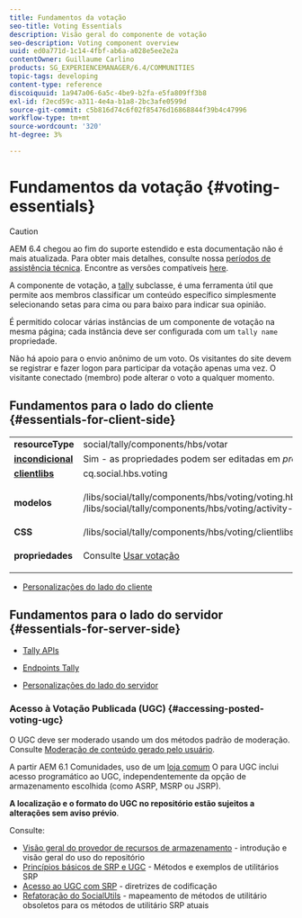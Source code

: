 ```yaml
---
title: Fundamentos da votação
seo-title: Voting Essentials
description: Visão geral do componente de votação
seo-description: Voting component overview
uuid: ed0a771d-1c14-4fbf-ab6a-a028e5ee2e2a
contentOwner: Guillaume Carlino
products: SG_EXPERIENCEMANAGER/6.4/COMMUNITIES
topic-tags: developing
content-type: reference
discoiquuid: 1a947a06-6a5c-4be9-b2fa-e5fa809ff3b8
exl-id: f2ecd59c-a311-4e4a-b1a8-2bc3afe0599d
source-git-commit: c5b816d74c6f02f85476d16868844f39b4c47996
workflow-type: tm+mt
source-wordcount: '320'
ht-degree: 3%

---
```


# Fundamentos da votação {#voting-essentials}

>[!CAUTION]
>
>AEM 6.4 chegou ao fim do suporte estendido e esta documentação não é mais atualizada. Para obter mais detalhes, consulte nossa [períodos de assistência técnica](https://helpx.adobe.com/br/support/programs/eol-matrix.html). Encontre as versões compatíveis [here](https://experienceleague.adobe.com/docs/).

A componente de votação, a [tally](tally.md) subclasse, é uma ferramenta útil que permite aos membros classificar um conteúdo específico simplesmente selecionando setas para cima ou para baixo para indicar sua opinião.

É permitido colocar várias instâncias de um componente de votação na mesma página; cada instância deve ser configurada com um `tally name` propriedade.

Não há apoio para o envio anônimo de um voto. Os visitantes do site devem se registrar e fazer logon para participar da votação apenas uma vez. O visitante conectado (membro) pode alterar o voto a qualquer momento.

## Fundamentos para o lado do cliente {#essentials-for-client-side}

<table> 
 <tbody> 
  <tr> 
   <td> <strong>resourceType</strong></td> 
   <td>social/tally/components/hbs/votar</td> 
  </tr> 
  <tr> 
   <td> <a href="scf.md#add-or-include-a-communities-component"><strong>incondicional</strong></a></td> 
   <td>Sim - as propriedades podem ser editadas em <i>projeto </i>modo</td> 
  </tr> 
  <tr> 
   <td> <a href="client-customize.md#clientlibs-for-scf"><strong>clientlibs</strong></a></td> 
   <td> cq.social.hbs.voting</td> 
  </tr> 
  <tr> 
   <td> <strong>modelos</strong></td> 
   <td><p> /libs/social/tally/components/hbs/voting/voting.hbs<br /> /libs/social/tally/components/hbs/voting/activity-title.hbs</p> </td> 
  </tr> 
  <tr> 
   <td><strong>CSS</strong></td> 
   <td> /libs/social/tally/components/hbs/voting/clientlibs/votingcomponent.css</td> 
  </tr> 
  <tr> 
   <td><strong>propriedades</strong></td> 
   <td><p>Consulte <a href="voting.md">Usar votação</a></p> </td> 
  </tr> 
 </tbody> 
</table>

* [Personalizações do lado do cliente](client-customize.md)

## Fundamentos para o lado do servidor {#essentials-for-server-side}

* [Tally APIs](https://helpx.adobe.com/experience-manager/6-4/sites/developing/using/reference-materials/javadoc/com/adobe/cq/social/tally/client/api/package-summary.html)

* [Endpoints Tally](https://helpx.adobe.com/experience-manager/6-4/sites/developing/using/reference-materials/javadoc/com/adobe/cq/social/tally/client/endpoints/package-summary.html)

* [Personalizações do lado do servidor](server-customize.md)

### Acesso à Votação Publicada (UGC) {#accessing-posted-voting-ugc}

O UGC deve ser moderado usando um dos métodos padrão de moderação.\
Consulte [Moderação de conteúdo gerado pelo usuário](moderate-ugc.md).

A partir AEM 6.1 Comunidades, uso de um [loja comum](working-with-srp.md) O para UGC inclui acesso programático ao UGC, independentemente da opção de armazenamento escolhida (como ASRP, MSRP ou JSRP).

**A localização e o formato do UGC no repositório estão sujeitos a alterações sem aviso prévio**.

Consulte:

* [Visão geral do provedor de recursos de armazenamento](srp.md) - introdução e visão geral do uso do repositório
* [Princípios básicos de SRP e UGC](srp-and-ugc.md) - Métodos e exemplos de utilitários SRP
* [Acesso ao UGC com SRP](accessing-ugc-with-srp.md) - diretrizes de codificação
* [Refatoração do SocialUtils](socialutils.md) - mapeamento de métodos de utilitário obsoletos para os métodos de utilitário SRP atuais
